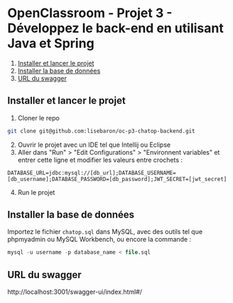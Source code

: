 # OpenClassroom - Projet 3 - Développez le back-end en utilisant Java et Spring
1. [Installer et lancer le projet](#installer-et-lancer-le-projet)
2. [Installer la base de données](#installer-la-base-de-données)
3. [URL du swagger](#url-du-swagger)
## Installer et lancer le projet
1. Cloner le repo
```bash
git clone git@github.com:lisebaron/oc-p3-chatop-backend.git
```
2. Ouvrir le projet avec un IDE tel que Intellij ou Eclipse
3. Aller dans "Run" > "Edit Configurations" > "Environnent variables" et entrer cette ligne et modifier les valeurs entre crochets :
```
DATABASE_URL=jdbc:mysql://[db_url];DATABASE_USERNAME=[db_username];DATABASE_PASSWORD=[db_password];JWT_SECRET=[jwt_secret]
```
4. Run le projet

## Installer la base de données
Importez le fichier ``chatop.sql`` dans MySQL, avec des outils tel que phpmyadmin ou MySQL Workbench, ou encore la commande :
```sql
mysql -u username -p database_name < file.sql
```
## URL du swagger
http://localhost:3001/swagger-ui/index.html#/